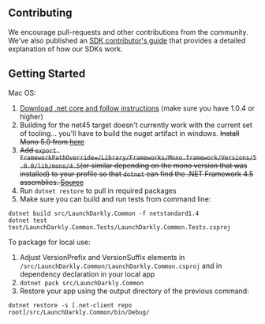 Contributing
------------

We encourage pull-requests and other contributions from the community. We've also published an [SDK contributor's guide](http://docs.launchdarkly.com/docs/sdk-contributors-guide) that provides a detailed explanation of how our SDKs work.


Getting Started
-----------------

Mac OS:

1. [Download .net core and follow instructions](https://www.microsoft.com/net/core#macos) (make sure you have 1.0.4 or higher)
1. Building for the net45 target doesn't currently work with the current set of tooling... you'll have to build the nuget artifact in windows. ~~Install Mono 5.0 from [here](http://www.mono-project.com/download/)~~
1. ~~Add `export FrameworkPathOverride=/Library/Frameworks/Mono.framework/Versions/5.0.0/lib/mono/4.5`(or similar depending on the mono version that was installed) to your profile so that `dotnet` can find the .NET Framework 4.5 assemblies. [Source](https://github.com/dotnet/netcorecli-fsc/wiki/.NET-Core-SDK-rc4#using-net-framework-as-targets-framework-the-osxunix-build-fails)~~
1. Run ```dotnet restore``` to pull in required packages
1. Make sure you can build and run tests from command line:

```
dotnet build src/LaunchDarkly.Common -f netstandard1.4
dotnet test test/LaunchDarkly.Common.Tests/LaunchDarkly.Common.Tests.csproj
```

To package for local use:
1. Adjust VersionPrefix and VersionSuffix elements in `/src/LaunchDarkly.Common/LaunchDarkly.Common.csproj` and in dependency declaration in your local app
1. `dotnet pack src/LaunchDarkly.Common`
1. Restore your app using the output directory of the previous command:
```
dotnet restore -s [.net-client repo root]/src/LaunchDarkly.Common/bin/Debug/
```